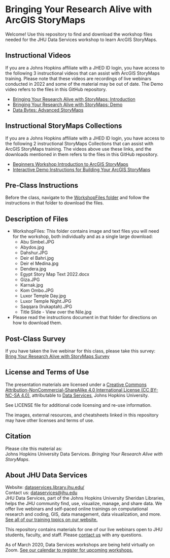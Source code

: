 # Bringing Your Research Alive with ArcGIS StoryMaps
Welcome! Use this repository to find and download the workshop files needed for the JHU Data Services workshop to learn ArcGIS StoryMaps.


## Instructional Videos
If you are a Johns Hopkins affiliate with a JHED ID login, you have access to the following 3 instructional videos that can assist with ArcGIS StoryMaps training. Please note that these videos are recordings of live webinars conducted in 2022 and some of the material may be out of date. The Demo video refers to the files in this GitHub repository.
- [Bringing Your Research Alive with StoryMaps: Introduction](https://jh.hosted.panopto.com/Panopto/Pages/Viewer.aspx?id=c36df4a3-bc2c-485a-9867-b05701511cab)
- [Bringing Your Research Alive with StoryMaps: Demo](https://jh.hosted.panopto.com/Panopto/Pages/Viewer.aspx?id=d95358d5-351e-4433-9c1d-b05701511c83)
- [Data Bytes: Advanced StoryMaps](https://jh.hosted.panopto.com/Panopto/Pages/Viewer.aspx?id=bb055998-8ad8-484e-b01b-b0570151467d)


## Instructional StoryMaps Collections
If you are a Johns Hopkins affiliate with a JHED ID login, you have access to the following 2 instructional StoryMaps Collections that can assist with ArcGIS StoryMaps training. The videos above use these links, and the downloads mentioned in them refers to the files in this GitHub repository.
- [Beginners Workshop Introduction to ArcGIS StoryMaps](https://storymaps.arcgis.com/collections/71def2259d01486ea52b345a5d2e8de8)
- [Interactive Demo Instructions for Building Your ArcGIS StoryMaps](https://storymaps.arcgis.com/collections/842b99e0edd54d7f8b0cfa804c552ae9)


## Pre-Class Instructions
Before the class, navigate to the [WorkshopFiles folder](WorkshopFiles) and follow the instructions in that folder to download the files.


## Description of Files
- WorkshopFiles: This folder contains image and text files you will need for the workshop, both individually and as a single large download:
    - Abu Simbel.JPG
    - Abydos.jpg
    - Dahshur.JPG
    - Deir el Bahri.jpg
    - Deir el Medina.jpg
    - Dendera.jpg
    - Egypt Story Map Text 2022.docx
    - Giza.JPG
    - Karnak.jpg
    - Kom Ombo.JPG
    - Luxor Temple Day.jpg
    - Luxor Temple Night.JPG
    - Saqqara (Irukaptah).JPG
    - Title Slide - View over the Nile.jpg
- Please read the instructions document in that folder for directions on how to download them.


## Post-Class Survey
If you have taken the live webinar for this class, please take this survey: [Bring Your Research Alive with StoryMaps Survey](https://www.surveymonkey.com/r/BeginnerStoryMap)


## License and Terms of Use
The presentation materials are licensed under a [Creative Commons Attribution-NonCommercial-ShareAlike 4.0 International License (CC BY-NC-SA 4.0)](https://creativecommons.org/licenses/by-nc-sa/4.0/), attributable to [Data Services](https://dataservices.library.jhu.edu/), Johns Hopkins University.

See LICENSE file for additional code licensing and re-use information.   

The images, external resources, and cheatsheets linked in this repository may have other licenses and terms of use.


## Citation
Please cite this material as:    
Johns Hopkins University Data Services. _Bringing Your Research Alive with StoryMaps_.


## About JHU Data Services   
Website: [dataservices.library.jhu.edu/](https://dataservices.library.jhu.edu/)   
Contact us: [dataservices@jhu.edu](mailto:dataservices@jhu.edu)   
JHU Data Services, part of the Johns Hopkins University Sheridan Libraries, helps the JHU community find, use, visualize, manage, and share data. We offer live webinars and self-paced online trainings on computational research and coding, GIS, data management, data visualization, and more. [See all of our training topics on our website.](https://dataservices.library.jhu.edu/training-workshops/)   

This repository contains materials for one of our live webinars open to JHU students, faculty, and staff. Please [contact us](mailto:dataservices@jhu.edu) with any questions.

As of March 2020, Data Services workshops are being held virtually on Zoom. [See our calendar to register for upcoming workshops.](https://dataservices.library.jhu.edu/training-workshops/calendar/)
